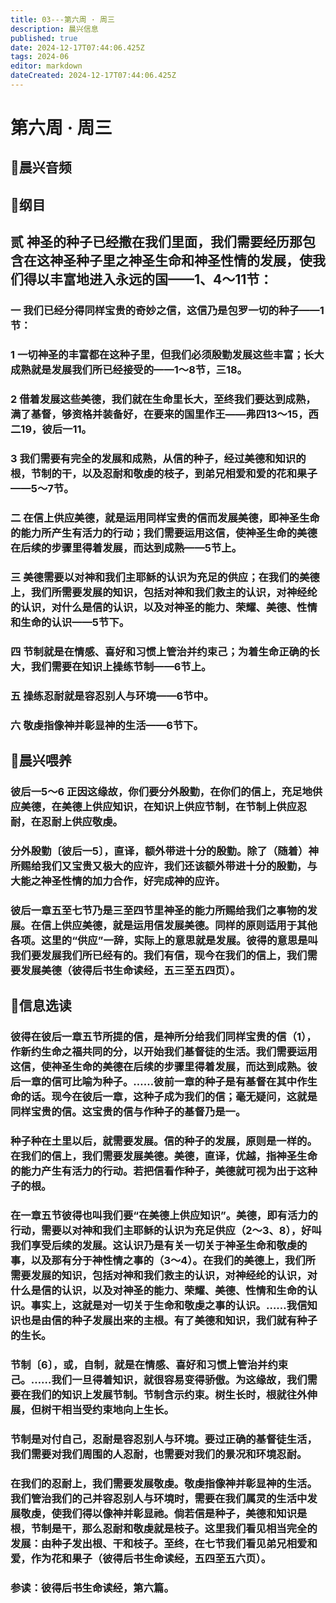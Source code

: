 ```yaml
---
title: 03---第六周 · 周三
description: 晨兴信息
published: true
date: 2024-12-17T07:44:06.425Z
tags: 2024-06
editor: markdown
dateCreated: 2024-12-17T07:44:06.425Z
---
```


# 第六周 · 周三

## 🎵晨兴音频


## 📖纲目

## 贰    神圣的种子已经撒在我们里面，我们需要经历那包含在这神圣种子里之神圣生命和神圣性情的发展，使我们得以丰富地进入永远的国——1、4～11节：

### 一    我们已经分得同样宝贵的奇妙之信，这信乃是包罗一切的种子——1节：

### 1    一切神圣的丰富都在这种子里，但我们必须殷勤发展这些丰富；长大成熟就是发展我们所已经接受的——1～8节，三18。

### 2 借着发展这些美德，我们就在生命里长大，至终我们要达到成熟，满了基督，够资格并装备好，在要来的国里作王——弗四13～15，西二19，彼后一11。

### 3    我们需要有完全的发展和成熟，从信的种子，经过美德和知识的根，节制的干，以及忍耐和敬虔的枝子，到弟兄相爱和爱的花和果子——5～7节。

### 二    在信上供应美德，就是运用同样宝贵的信而发展美德，即神圣生命的能力所产生有活力的行动；我们需要运用这信，使神圣生命的美德在后续的步骤里得着发展，而达到成熟——5节上。

### 三    美德需要以对神和我们主耶稣的认识为充足的供应；在我们的美德上，我们所需要发展的知识，包括对神和我们救主的认识，对神经纶的认识，对什么是信的认识，以及对神圣的能力、荣耀、美德、性情和生命的认识——5节下。

### 四    节制就是在情感、喜好和习惯上管治并约束己；为着生命正确的长大，我们需要在知识上操练节制——6节上。

### 五    操练忍耐就是容忍别人与环境——6节中。

### 六    敬虔指像神并彰显神的生活——6节下。

## 📖晨兴喂养

### 彼后一5～6    正因这缘故，你们要分外殷勤，在你们的信上，充足地供应美德，在美德上供应知识，在知识上供应节制，在节制上供应忍耐，在忍耐上供应敬虔。

### 分外殷勤〔彼后一5〕，直译，额外带进十分的殷勤。除了（随着）神所赐给我们又宝贵又极大的应许，我们还该额外带进十分的殷勤，与大能之神圣性情的加力合作，好完成神的应许。

### 彼后一章五至七节乃是三至四节里神圣的能力所赐给我们之事物的发展。在信上供应美德，就是运用信发展美德。同样的原则适用于其他各项。这里的“供应”一辞，实际上的意思就是发展。彼得的意思是叫我们要发展我们所已经有的。我们有信，现今在我们的信上，我们需要发展美德（彼得后书生命读经，五三至五四页）。

## 📖信息选读

### 彼得在彼后一章五节所提的信，是神所分给我们同样宝贵的信（1），作新约生命之福共同的分，以开始我们基督徒的生活。我们需要运用这信，使神圣生命的美德在后续的步骤里得着发展，而达到成熟。彼后一章的信可比喻为种子。……彼前一章的种子是有基督在其中作生命的话。现今在彼后一章，这种子成为我们的信；毫无疑问，这就是同样宝贵的信。这宝贵的信与作种子的基督乃是一。

### 种子种在土里以后，就需要发展。信的种子的发展，原则是一样的。在我们的信上，我们需要发展美德。美德，直译，优越，指神圣生命的能力产生有活力的行动。若把信看作种子，美德就可视为出于这种子的根。

### 在一章五节彼得也叫我们要“在美德上供应知识”。美德，即有活力的行动，需要以对神和我们主耶稣的认识为充足供应（2～3、8），好叫我们享受后续的发展。这认识乃是有关一切关于神圣生命和敬虔的事，以及那有分于神性情之事的（3～4）。在我们的美德上，我们所需要发展的知识，包括对神和我们救主的认识，对神经纶的认识，对什么是信的认识，以及对神圣的能力、荣耀、美德、性情和生命的认识。事实上，这就是对一切关于生命和敬虔之事的认识。……我信知识也是由信的种子发展出来的主根。有了美德和知识，我们就有种子的生长。

### 节制〔6〕，或，自制，就是在情感、喜好和习惯上管治并约束己。……我们一旦得着知识，就很容易变得骄傲。为这缘故，我们需要在我们的知识上发展节制。节制含示约束。树生长时，根就往外伸展，但树干相当受约束地向上生长。

### 节制是对付自己，忍耐是容忍别人与环境。要过正确的基督徒生活，我们需要对我们周围的人忍耐，也需要对我们的景况和环境忍耐。

### 在我们的忍耐上，我们需要发展敬虔。敬虔指像神并彰显神的生活。我们管治我们的己并容忍别人与环境时，需要在我们属灵的生活中发展敬虔，使我们得以像神并彰显祂。倘若信是种子，美德和知识是根，节制是干，那么忍耐和敬虔就是枝子。这里我们看见相当完全的发展：由种子发出根、干和枝子。至终，在七节我们看见弟兄相爱和爱，作为花和果子（彼得后书生命读经，五四至五六页）。

### 参读：彼得后书生命读经，第六篇。